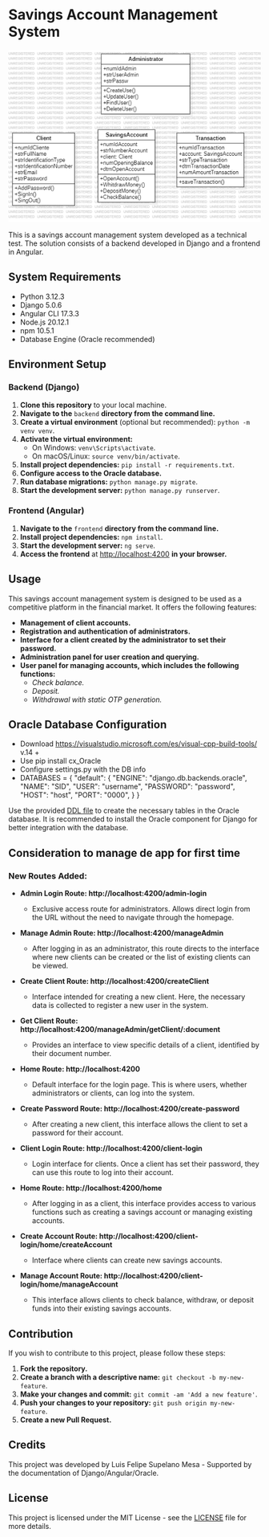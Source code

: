 # Savings Account Management System

![Class Diagram](ClassDiagram.png)

This is a savings account management system developed as a technical test. The solution consists of a backend developed in Django and a frontend in Angular.

## System Requirements
- Python 3.12.3
- Django 5.0.6
- Angular CLI 17.3.3
- Node.js 20.12.1
- npm 10.5.1
- Database Engine (Oracle recommended)

## Environment Setup

### Backend (Django)
1. **Clone this repository** to your local machine.
2. **Navigate to the** `backend` **directory from the command line.**
3. **Create a virtual environment** (optional but recommended): `python -m venv venv`.
4. **Activate the virtual environment:**
   - On Windows: `venv\Scripts\activate`.
   - On macOS/Linux: `source venv/bin/activate`.
5. **Install project dependencies:** `pip install -r requirements.txt`.
6. **Configure access to the Oracle database.**
7. **Run database migrations:** `python manage.py migrate`.
8. **Start the development server:** `python manage.py runserver`.

### Frontend (Angular)
1. **Navigate to the** `frontend` **directory from the command line.**
2. **Install project dependencies:** `npm install`.
3. **Start the development server:** `ng serve`.
4. **Access the frontend** at [http://localhost:4200](http://localhost:4200) **in your browser.**

## Usage

This savings account management system is designed to be used as a competitive platform in the financial market. It offers the following features:

- **Management of client accounts.**
- **Registration and authentication of administrators.**
- **Interface for a client created by the administrator to set their password.**
- **Administration panel for user creation and querying.**
- **User panel for managing accounts, which includes the following functions:**
  - *Check balance.*
  - *Deposit.*
  - *Withdrawal with static OTP generation.*

## Oracle Database Configuration
- Download https://visualstudio.microsoft.com/es/visual-cpp-build-tools/ v.14 +
- Use pip install cx_Oracle
- Configure settings.py with the DB info
- DATABASES = {
    "default": {
        "ENGINE": "django.db.backends.oracle",
        "NAME": "SID",
        "USER": "username",
        "PASSWORD": "password",
        "HOST": "host",
        "PORT": "0000",
    }
}


Use the provided [DDL file](DDL_DJANGO_PROOF.SQL) to create the necessary tables in the Oracle database. It is recommended to install the Oracle component for Django for better integration with the database.

## Consideration to manage de app for first time
### New Routes Added:

- **Admin Login Route: http://localhost:4200/admin-login**
  - Exclusive access route for administrators. Allows direct login from the URL without the need to navigate through the homepage.

- **Manage Admin Route: http://localhost:4200/manageAdmin**
  - After logging in as an administrator, this route directs to the interface where new clients can be created or the list of existing clients can be viewed.

- **Create Client Route: http://localhost:4200/createClient**
  - Interface intended for creating a new client. Here, the necessary data is collected to register a new user in the system.

- **Get Client Route: http://localhost:4200/manageAdmin/getClient/:document**
  - Provides an interface to view specific details of a client, identified by their document number.

- **Home Route: http://localhost:4200**
  - Default interface for the login page. This is where users, whether administrators or clients, can log into the system.

- **Create Password Route: http://localhost:4200/create-password**
  - After creating a new client, this interface allows the client to set a password for their account.

- **Client Login Route: http://localhost:4200/client-login**
  - Login interface for clients. Once a client has set their password, they can use this route to log into their account.

- **Home Route: http://localhost:4200/home**
  - After logging in as a client, this interface provides access to various functions such as creating a savings account or managing existing accounts.

- **Create Account Route: http://localhost:4200/client-login/home/createAccount**
  - Interface where clients can create new savings accounts.

- **Manage Account Route: http://localhost:4200/client-login/home/manageAccount**
  - This interface allows clients to check balance, withdraw, or deposit funds into their existing savings accounts.


## Contribution

If you wish to contribute to this project, please follow these steps:

1. **Fork the repository.**
2. **Create a branch with a descriptive name:** `git checkout -b my-new-feature`.
3. **Make your changes and commit:** `git commit -am 'Add a new feature'`.
4. **Push your changes to your repository:** `git push origin my-new-feature`.
5. **Create a new Pull Request.**

## Credits

This project was developed by Luis Felipe Supelano Mesa - Supported by the documentation of Django/Angular/Oracle.

## License

This project is licensed under the MIT License - see the [LICENSE](LICENSE) file for more details.

